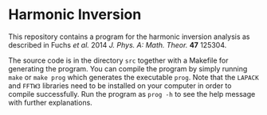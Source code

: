Harmonic Inversion
==================

This repository contains a program for the harmonic inversion analysis
as described in Fuchs *et al.* 2014 *J. Phys. A: Math. Theor.* **47**
125304.

The source code is in the directory `src` together with a Makefile for
generating the program.  You can compile the program by simply running
`make` or `make prog` which generates the executable `prog`.  Note that
the `LAPACK` and `FFTW3` libraries need to be installed on your computer
in order to compile successfully.  Run the program as `prog -h` to see
the help message with further explanations.
